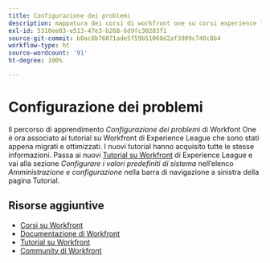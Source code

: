 ```yaml
---
title: Configurazione dei problemi
description: mappatura dei corsi di workfront one su corsi experience league
exl-id: 5310ee03-e513-47e3-b268-6d9fc30283f1
source-git-commit: b0ac8b76071ade5f59b51060d2af3909c740c8b4
workflow-type: ht
source-wordcount: '91'
ht-degree: 100%

---
```


# Configurazione dei problemi

Il percorso di apprendimento *Configurazione dei problemi* di Workfont One è ora associato ai tutorial su Workfront di Experience League che sono stati appena migrati e ottimizzati. I nuovi tutorial hanno acquisito tutte le stesse informazioni. Passa ai nuovi [Tutorial su Workfront](https://experienceleague.adobe.com/docs/workfront-learn/tutorials-workfront/home.html?lang=it) di Experience League e vai alla sezione *Configurare i valori predefiniti di sistema* nell’elenco *Amministrazione e configurazione* nella barra di navigazione a sinistra della pagina Tutorial.

## Risorse aggiuntive

* [Corsi su Workfront](https://experienceleague.adobe.com/?lang=it&amp;Solution=Workfront#courses)
* [Documentazione di Workfront](https://experienceleague.adobe.com/docs/workfront.html?lang=it)
* [Tutorial su Workfront](https://experienceleague.adobe.com/docs/workfront-learn/tutorials-workfront/home.html?lang=it)
* [Community di Workfront](https://experienceleaguecommunities.adobe.com/t5/workfront/ct-p/workfront)
